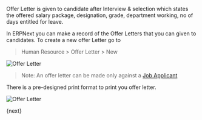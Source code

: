 <!-- add-breadcrumbs -->
Offer Letter is given to candidate after Interview & selection which states the offered salary package, 
designation, grade, department working, no of days entitled for leave.

In ERPNext you can make a record of the Offer Letters that you can given to candidates. To create a new offer Letter go to 

> Human Resource > Offer Letter > New

<img class="screenshot" alt="Offer Letter" src="{{docs_base_url}}/assets/img/human-resources/offer-letter.png">

> Note: An offer letter can be made only against a [Job Applicant]({{docs_base_url}}/user/manual/en/human-resources/job-applicant.html)

There is a pre-designed print format to print you offer letter.

<img class="screenshot" alt="Offer Letter" src="{{docs_base_url}}/assets/img/human-resources/offer-letter-print.png">

{next}